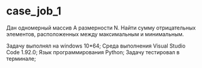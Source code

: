 # case_job_1
 Дан одномерный массив А размерности N.  Найти сумму отрицательных элементов, расположенных между максимальным и минимальным.

Задачу выполнял на windows 10*64;
Среда выполнения Visual Studio Code 1.92.0;
Язык программирования Python;
Задачу тестировал в терминале;
